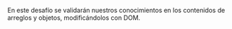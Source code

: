 En este desafío se validarán nuestros conocimientos en los contenidos de arreglos y objetos, modificándolos con DOM.
